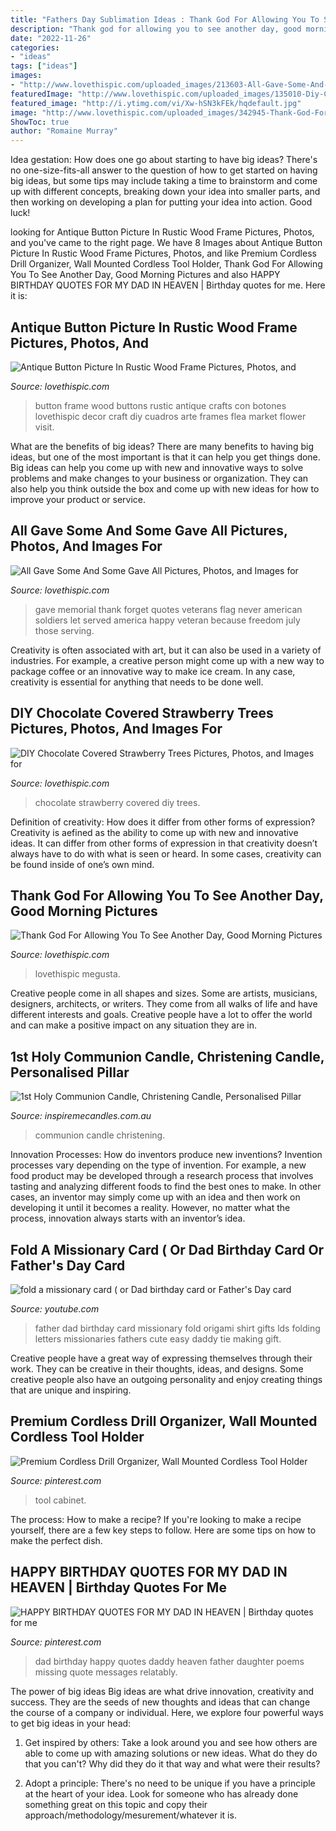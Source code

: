 ```yaml
---
title: "Fathers Day Sublimation Ideas : Thank God For Allowing You To See Another Day, Good Morning Pictures"
description: "Thank god for allowing you to see another day, good morning pictures"
date: "2022-11-26"
categories:
- "ideas"
tags: ["ideas"]
images:
- "http://www.lovethispic.com/uploaded_images/213603-All-Gave-Some-And-Some-Gave-All.jpg"
featuredImage: "http://www.lovethispic.com/uploaded_images/135010-Diy-Chocolate-Covered-Strawberry-Trees.jpg?1"
featured_image: "http://i.ytimg.com/vi/Xw-hSN3kFEk/hqdefault.jpg"
image: "http://www.lovethispic.com/uploaded_images/342945-Thank-God-For-Allowing-You-To-See-Another-Day-Good-Morning.jpg"
ShowToc: true
author: "Romaine Murray"
---
```



Idea gestation: How does one go about starting to have big ideas?
There's no one-size-fits-all answer to the question of how to get started on having big ideas, but some tips may include taking a time to brainstorm and come up with different concepts, breaking down your idea into smaller parts, and then working on developing a plan for putting your idea into action. Good luck!

	

		
looking for Antique Button Picture In Rustic Wood Frame Pictures, Photos, and you've came to the right page. We have 8 Images about Antique Button Picture In Rustic Wood Frame Pictures, Photos, and like Premium Cordless Drill Organizer, Wall Mounted Cordless Tool Holder, Thank God For Allowing You To See Another Day, Good Morning Pictures and also HAPPY BIRTHDAY QUOTES FOR MY DAD IN HEAVEN | Birthday quotes for me. Here it is:
		
    
## Antique Button Picture In Rustic Wood Frame Pictures, Photos, And

<img loading=lazy src="http://www.lovethispic.com/uploaded_images/198456-Antique-Button-Picture-In-Rustic-Wood-Frame.jpg" onerror="this.onerror=null;this.src='https://tse2.mm.bing.net/th?id=OIP.4-2akWbR31o1i2qZNMLcbQHaJ4&amp;pid=15.1';" alt="Antique Button Picture In Rustic Wood Frame Pictures, Photos, and">

_Source: lovethispic.com_

>button frame wood buttons rustic antique crafts con botones lovethispic decor craft diy cuadros arte frames flea market flower visit. 

	

What are the benefits of big ideas?
There are many benefits to having big ideas, but one of the most important is that it can help you get things done. Big ideas can help you come up with new and innovative ways to solve problems and make changes to your business or organization. They can also help you think outside the box and come up with new ideas for how to improve your product or service.

    
## All Gave Some And Some Gave All Pictures, Photos, And Images For

<img loading=lazy src="http://www.lovethispic.com/uploaded_images/213603-All-Gave-Some-And-Some-Gave-All.jpg" onerror="this.onerror=null;this.src='https://tse4.mm.bing.net/th?id=OIP.Xs9X_MYaDggU60tnfuENpgHaKs&amp;pid=15.1';" alt="All Gave Some And Some Gave All Pictures, Photos, and Images for">

_Source: lovethispic.com_

>gave memorial thank forget quotes veterans flag never american soldiers let served america happy veteran because freedom july those serving. 

	

Creativity is often associated with art, but it can also be used in a variety of industries. For example, a creative person might come up with a new way to package coffee or an innovative way to make ice cream. In any case, creativity is essential for anything that needs to be done well.

    
## DIY Chocolate Covered Strawberry Trees Pictures, Photos, And Images For

<img loading=lazy src="http://www.lovethispic.com/uploaded_images/135010-Diy-Chocolate-Covered-Strawberry-Trees.jpg?1" onerror="this.onerror=null;this.src='https://tse1.mm.bing.net/th?id=OIP.sLMdEXXuscKsL-V6vLj5LAHaPS&amp;pid=15.1';" alt="DIY Chocolate Covered Strawberry Trees Pictures, Photos, and Images for">

_Source: lovethispic.com_

>chocolate strawberry covered diy trees. 

	

Definition of creativity: How does it differ from other forms of expression?
Creativity is aefined as the ability to come up with new and innovative ideas. It can differ from other forms of expression in that creativity doesn’t always have to do with what is seen or heard. In some cases, creativity can be found inside of one’s own mind.

    
## Thank God For Allowing You To See Another Day, Good Morning Pictures

<img loading=lazy src="http://www.lovethispic.com/uploaded_images/342945-Thank-God-For-Allowing-You-To-See-Another-Day-Good-Morning.jpg" onerror="this.onerror=null;this.src='https://tse1.mm.bing.net/th?id=OIP.zgP6HKhMuC8Qk5Zm7GVIoQHaJ4&amp;pid=15.1';" alt="Thank God For Allowing You To See Another Day, Good Morning Pictures">

_Source: lovethispic.com_

>lovethispic megusta. 

	

Creative people come in all shapes and sizes. Some are artists, musicians, designers, architects, or writers. They come from all walks of life and have different interests and goals. Creative people have a lot to offer the world and can make a positive impact on any situation they are in.

    
## 1st Holy Communion Candle, Christening Candle, Personalised Pillar

<img loading=lazy src="https://static.wixstatic.com/media/48b0e8_06b6ea945738451ba069838ab7a59375~mv2.jpg/v1/fill/w_498,h_665,al_c,q_85,usm_0.66_1.00_0.01/48b0e8_06b6ea945738451ba069838ab7a59375~mv2.jpg" onerror="this.onerror=null;this.src='https://tse3.mm.bing.net/th?id=OIP.0USw-VIhTL0XqUMeckmZ5wHaJ4&amp;pid=15.1';" alt="1st Holy Communion Candle, Christening Candle, Personalised Pillar">

_Source: inspiremecandles.com.au_

>communion candle christening. 

	

Innovation Processes: How do inventors produce new inventions?
Invention processes vary depending on the type of invention. For example, a new food product may be developed through a research process that involves tasting and analyzing different foods to find the best ones to make. In other cases, an inventor may simply come up with an idea and then work on developing it until it becomes a reality. However, no matter what the process, innovation always starts with an inventor’s idea.

    
## Fold A Missionary Card ( Or Dad Birthday Card Or Father&#039;s Day Card

<img loading=lazy src="http://i.ytimg.com/vi/Xw-hSN3kFEk/hqdefault.jpg" onerror="this.onerror=null;this.src='https://tse3.mm.bing.net/th?id=OIP.Fm_T2LkjMAR50FaWi7W5twHaFj&amp;pid=15.1';" alt="fold a missionary card ( or Dad birthday card or Father&#039;s Day card">

_Source: youtube.com_

>father dad birthday card missionary fold origami shirt gifts lds folding letters missionaries fathers cute easy daddy tie making gift. 

	

Creative people have a great way of expressing themselves through their work. They can be creative in their thoughts, ideas, and designs. Some creative people also have an outgoing personality and enjoy creating things that are unique and inspiring.

    
## Premium Cordless Drill Organizer, Wall Mounted Cordless Tool Holder

<img loading=lazy src="https://i.pinimg.com/736x/44/21/7a/44217a93cb18830ddbe474a4cce36ce5.jpg" onerror="this.onerror=null;this.src='https://tse1.mm.bing.net/th?id=OIP.fj-5gclJU1L-lbKHK4c-kQHaJ3&amp;pid=15.1';" alt="Premium Cordless Drill Organizer, Wall Mounted Cordless Tool Holder">

_Source: pinterest.com_

>tool cabinet. 

	

The process: How to make a recipe?
If you're looking to make a recipe yourself, there are a few key steps to follow. Here are some tips on how to make the perfect dish.

    
## HAPPY BIRTHDAY QUOTES FOR MY DAD IN HEAVEN | Birthday Quotes For Me

<img loading=lazy src="https://i.pinimg.com/736x/9e/77/4b/9e774b0afdfa7ab26f74cd4f1b1de6e3--missing-dad-quotes-happy-birthday-daddy.jpg" onerror="this.onerror=null;this.src='https://tse4.mm.bing.net/th?id=OIP.JZAPq42XWCiD2tl_jlAwbgHaLH&amp;pid=15.1';" alt="HAPPY BIRTHDAY QUOTES FOR MY DAD IN HEAVEN | Birthday quotes for me">

_Source: pinterest.com_

>dad birthday happy quotes daddy heaven father daughter poems missing quote messages relatably. 

	

The power of big ideas
Big ideas are what drive innovation, creativity and success. They are the seeds of new thoughts and ideas that can change the course of a company or individual. Here, we explore four powerful ways to get big ideas in your head:
1. Get inspired by others: Take a look around you and see how others are able to come up with amazing solutions or new ideas. What do they do that you can't? Why did they do it that way and what were their results?

2. Adopt a principle: There's no need to be unique if you have a principle at the heart of your idea. Look for someone who has already done something great on this topic and copy their approach/methodology/mesurement/whatever it is.

